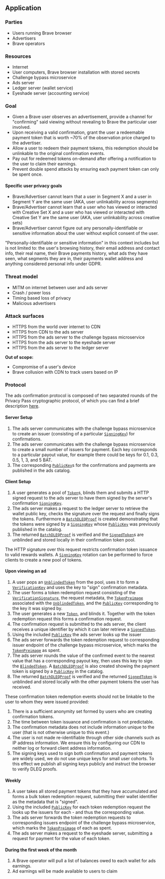 ## Application

### Parties

* Users running Brave browser
* Advertisers
* Brave operators

### Resources

* Internet
* User computers, Brave browser installation with stored secrets
* Challenge bypass microservice
* Ads server
* Ledger server (wallet service)
* Eyeshade server (accounting service)

### Goal

* Given a Brave user observes an advertisement, provide a channel for "confirming" said viewing without revealing to Brave the particular user involved.
* Upon receiving a valid confirmation, grant the user a redeemable payment token that is worth ~70% of the observation price charged to the advertiser.
* Allow a user to redeem their payment tokens, this redemption should be unlinkable to the original confirmation events.
* Pay out for redeemed tokens on-demand after offering a notification to the user to claim their earnings.
* Prevent double spend attacks by ensuring each payment token can only be spent once.

#### Specific user privacy goals

* Brave/Advertiser cannot learn that a user in Segment X and a user in Segment Y are the same user (AKA, user unlinkability across segments)
* Brave/Advertiser cannot learn that a user who has viewed or interacted with Creative Set X and a user who has viewed or interacted with Creative Set Y are the same user (AKA, user unlinkability across creative sets)
* Brave/Advertiser cannot figure out any personally-identifiable or sensitive information about the user without explicit consent of the user.

"Personally-identifiable or sensitive information" in this context includes but is not limited to: the user's browsing history, their email address and contact info, their real name, their Brave payments history, what ads they have seen, what segments they are in, their payments wallet address and anything considered personal info under GDPR.

### Threat model

* MITM on internet between user and ads server
* Crash / power loss
* Timing based loss of privacy
* Malicious advertisers

### Attack surfaces

* HTTPS from the world over internet to CDN
* HTTPS from CDN to the ads server
* HTTPS from the ads server to the challenge bypass microservice
* HTTPS from the ads server to the eyeshade server
* HTTPS from the ads server to the ledger server

**Out of scope:**

* Compromise of a user's device
* Brave collusion with CDN to track users based on IP

### Protocol

The ads confirmation protocol is composed of two separated rounds of the Privacy Pass cryptographic
protocol, of which you can find a brief description [here](https://docs.rs/challenge-bypass-ristretto/1.0.0-pre.0/challenge_bypass_ristretto/#cryptographic-protocol).

#### Server Setup

1. The ads server communicates with the challenge bypass microservice to create
   an issuer (consisting of a particular [`SigningKey`]) for confirmations.
1. The ads server communicates with the challenge bypass microservice to create
   a small number of issuers for payment. Each key corresponds to
   a particular payout value, for example there could be keys for 0.1, 0.3, 0.5, 1, 3, and 5 BAT.
1. The corresponding [`PublicKey`]s for the confirmations and payments
   are published in the ads catalog.

#### Client Setup

1. A user generates a pool of [`Token`]s, blinds them and submits a HTTP signed
   request to the ads server to have them signed by the server's confirmation
   [`SigningKey`].
1. The ads server makes a request to the ledger server to retrieve the wallet
   public key, checks the signature over the request and finally signs the
   tokens. Furthermore a [`BatchDLEQProof`] is created demonstrating that
   the tokens were signed by a [`SigningKey`] whose [`PublicKey`] was
   previously published in the catalog.
1. The returned [`BatchDLEQProof`] is verified and the [`SignedToken`]s are unblinded 
   and stored locally in their confirmation token pool.

The HTTP signature over this request restricts confirmation token issuance
to valid rewards wallets. A [`SigningKey`] rotation can be performed to force
clients to create a new pool of tokens.

#### Upon viewing an ad

1. A user pops an [`UnblindedToken`] from the pool, uses it
   to form a [`VerificationKey`] and uses the key to "sign" confirmation
   metadata.
1. The user forms a token redemption request consisting of the [`VerificationSignature`],
   the request metadata, the [`TokenPreimage`] associated with the [`UnblindedToken`], and
   the [`PublicKey`] corresponding to the key it was signed by.
1. The user generates a new [`Token`], and blinds it. Together with the token
   redemption request this forms a confirmation request.
1. The confirmation request is submitted to the ads server, the client 
   receives a unique identifier by which it can later retrieve a [`SignedToken`].
1. Using the included [`PublicKey`] the ads server looks up the issuer
1. The ads server forwards the token redemption request to corresponding issuer endpoint of
   the challenge bypass microservice, which marks the [`TokenPreimage`] as spent.
1. The ads server rounds the value of the confirmed event to the nearest value that
   has a corresponding payout key, then uses this key to sign the
   [`BlindedToken`]. A [`BatchDLEQProof`] is also created showing the payment token
   is signed by a [`PublicKey`] in the catalog.
1. The returned [`BatchDLEQProof`] is verified and the returned [`SignedToken`] is 
   unblinded and stored locally with the other payment tokens the user has received.

These confirmation token redemption events should not be linkable to the user to whom 
they were issued provided: 

1. There is a sufficient anonymity set formed by users who are creating confirmation tokens.
2. The time between token issuance and confirmation is not predictable.
3. The confirmation metadata does not include information unique to the user (that is not otherwise unique to this event.)
4. The user is not made re-identifiable through other side channels such as IP address information. We ensure this by configuring our CDN to neither log or forward client address information.
5. The signing keys used to sign both confirmation and payment tokens are widely used, we do not use unique keys for small user cohorts. To this effect we publish all signing keys publicly and instruct the browser to verify DLEQ proofs.

#### Weekly

1. A user takes all stored payment tokens that they have accumulated and forms
   a bulk token redemption request, submitting their wallet identifier as the 
   metadata that is "signed".
1. Using the included [`PublicKey`] for each token redemption request the looks
   up the issuers for each - and thus the corresponding value.
1. The ads server forwards the token redemption requests to corresponding issuers endpoint of
   the challenge bypass microservice, which marks the [`TokenPreimage`] of each as spent.
1. The ads server makes a request to the eyeshade server, submitting a
   request for payment for the value of each token.

#### During the first week of the month

1. A Brave operator will pull a list of balances owed to each wallet for ads
   earnings.
1. Ad earnings will be made available to users to claim

[`BlindedToken`]: https://docs.rs/challenge-bypass-ristretto/latest/challenge_bypass_ristretto/voprf/struct.UnblindedToken.html
[`SigningKey`]: https://docs.rs/challenge-bypass-ristretto/latest/challenge_bypass_ristretto/voprf/struct.SigningKey.html
[`PublicKey`]: https://docs.rs/challenge-bypass-ristretto/latest/challenge_bypass_ristretto/voprf/struct.PublicKey.html
[`Token`]: https://docs.rs/challenge-bypass-ristretto/latest/challenge_bypass_ristretto/voprf/struct.Token.html
[`SignedToken`]: https://docs.rs/challenge-bypass-ristretto/latest/challenge_bypass_ristretto/voprf/struct.SignedToken.html
[`UnblindedToken`]: https://docs.rs/challenge-bypass-ristretto/latest/challenge_bypass_ristretto/voprf/struct.UnblindedToken.html
[`VerificationKey`]: https://docs.rs/challenge-bypass-ristretto/latest/challenge_bypass_ristretto/voprf/struct.VerificationKey.html
[`VerificationSignature`]: https://docs.rs/challenge-bypass-ristretto/latest/challenge_bypass_ristretto/voprf/struct.VerificationSignature.html
[`TokenPreimage`]: https://docs.rs/challenge-bypass-ristretto/latest/challenge_bypass_ristretto/voprf/struct.TokenPreimage.html
[`BatchDLEQProof`]: https://docs.rs/challenge-bypass-ristretto/latest/challenge_bypass_ristretto/dleq/struct.BatchDLEQProof.html